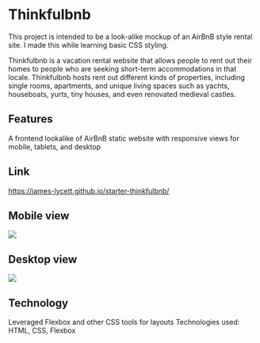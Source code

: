 # Thinkfulbnb
This project is intended to be a look-alike mockup of an AirBnB style rental site. I made this while learning basic CSS styling.

Thinkfulbnb is a vacation rental website that allows people to rent out their homes to people who are seeking short-term accommodations in that locale. Thinkfulbnb hosts rent out different kinds of properties, including single rooms, apartments, and unique living spaces such as yachts, houseboats, yurts, tiny houses, and even renovated medieval castles.

## Features
A frontend lookalike of AirBnB static website with responsive views for mobile, tablets, and desktop

## Link
https://james-lycett.github.io/starter-thinkfulbnb/

## Mobile view

![](images/Thinkfulbnb-mobile.png)

## Desktop view

![](images/Thinkfulbnb-desktop.png)

## Technology
Leveraged Flexbox and other CSS tools for layouts
Technologies used: HTML, CSS, Flexbox
